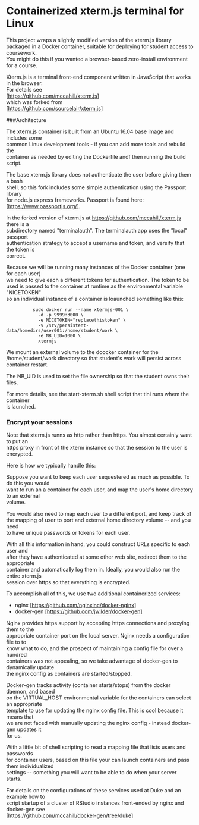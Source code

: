 # Containerized xterm.js terminal for Linux


This project wraps a slightly modified version of the xterm.js library  
packaged in a Docker container, suitable for deploying for student access to coursework.  
You might do this if you wanted a browser-based zero-install environment for a course.  

Xterm.js is a terminal front-end component written in JavaScript that works in the browser.  
For details see   
  [https://github.com/mccahill/xterm.js]   
which was forked from   
  [https://github.com/sourcelair/xterm.js]   


###Architecture

The xterm.js container is built from an Ubuntu 16.04 base image and includes some  
common Linux development tools - if you can add more tools and rebuild the  
container as needed by editing the Dockerfile andf then running the build script.  

The base xterm.js library does not authenticate the user before giving them a bash  
shell, so this fork includes some simple authentication using the Passport library  
for node.js express frameworks. Passport is found here: [https://www.passportjs.org/].  

In the forked version of xterm.js at https://github.com/mccahill/xterm.js there is a  
subdirectory named "terminalauth". The terminalauth app uses the "local" passport  
authentication strategy to accept a username and token, and versify that the token is  
correct.

Because we will be running many instances of the Docker container (one for each user)  
we need to give each a different tokens for authentication. The token to be  
used is passed to the container at runtime as the environmental variable "NICETOKEN"  
so an individual instance of a container is loaunched something like this:  

```
          sudo docker run --name xtermjs-001 \
            -d -p 9999:3000 \
            -e NICETOKEN="replacethistoken" \
            -v /srv/persistent-data/homedirs/user001:/home/student/work \
            -e NB_UID=1000 \
            xtermjs 
```

We mount an external volume to the doocker container for the /home/student/work 
directory so that student's work will persist across container restart.  

The NB_UID is used to set the file ownership so that the student owns their files.  

For more details, see the start-xterm.sh shell script that tini runs whem the container  
is launched.


### Encrypt your sessions


Note that xterm.js runns as http rather than https. You almost certainly want to put an  
https proxy in front of the xterm instance so that the session to the user is encrypted.  

Here is how we typically handle this:

Suppose you want to keep each user sequestered as much as possible. To do this you would  
want to run an a container for each user, and map the user's home directory to an external  
volume. 

You would also need to map each user to a different port, and keep track of  
the mapping of user to port and external home directory volume -- and you need  
to have unique passwords or tokens for each user.

With all this information in hand, you could construct URLs specific to each user and  
after they have authenticated at some other web site, redirect them to the appropriate  
container and automatically log them in. Ideally, you would also run the entire xterm.js   
session over https so that everything is encrypted.

To accomplish all of this, we use two additional containerized services:  
- nginx [https://github.com/nginxinc/docker-nginx]  
- docker-gen [https://github.com/jwilder/docker-gen]  

Nginx provides https support by accepting https connections and proxying them to the  
appropriate container port on the local server. Nginx needs a configuration file to to  
know what to do, and the prospect of maintaining a config file for over a hundred  
containers was not appealing, so we take advantage of docker-gen to dynamically update  
the nginx config  as containers are started/stopped.  

Docker-gen tracks activity (container starts/stops) from the docker daemon, and based  
on the VIRTUAL_HOST environmental variable for the containers can select an appropriate  
template to use for updating the nginx config file. This is cool because it means that  
we are not faced with manually updating the nginx config - instead docker-gen updates it  
for us.  

With a little bit of shell scripting to read a mapping file that lists users and passwords  
for container users, based on this file your can launch containers and pass them individualized  
settings -- something you will want to be able to do when your server starts. 

For details on the configurations of these services used at Duke and an example how to  
script startup of a cluster of RStudio instances front-ended by nginx and docker-gen see  
[https://github.com/mccahill/docker-gen/tree/duke]





